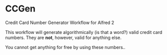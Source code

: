 CCGen
=====

Credit Card Number Generator Workflow for Alfred 2

This workflow will generate algorithmically (is that a word?) valid credit card numbers. They are **not**, however, valid for anything else.

You cannot get anything for free by using these numbers..
